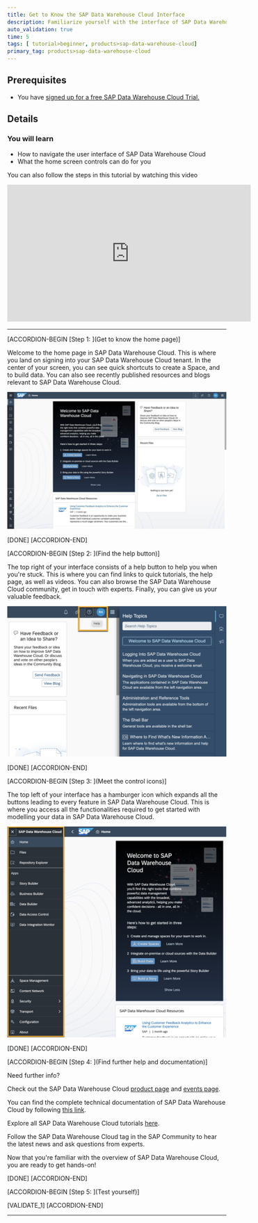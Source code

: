 ```yaml
---
title: Get to Know the SAP Data Warehouse Cloud Interface
description: Familiarize yourself with the interface of SAP Data Warehouse Cloud
auto_validation: true
time: 5
tags: [ tutorial>beginner, products>sap-data-warehouse-cloud]
primary_tag: products>sap-data-warehouse-cloud
---
```


## Prerequisites
 - You have [signed up for a free SAP Data Warehouse Cloud Trial.](data-warehouse-cloud-1-begin-trial)

## Details
### You will learn
  -	How to navigate the user interface of SAP Data Warehouse Cloud
  - What the home screen controls can do for you

  You can also follow the steps in this tutorial by watching this video

  <iframe width="560" height="315" src="https://www.youtube.com/embed/rBHXzCmyYc0" title="YouTube video player" frameborder="0" allow="accelerometer; autoplay; clipboard-write; encrypted-media; gyroscope; picture-in-picture" allowfullscreen></iframe>


---

[ACCORDION-BEGIN [Step 1: ](Get to know the home page)]

Welcome to the home page in SAP Data Warehouse Cloud. This is where you land on signing into your SAP Data Warehouse Cloud tenant. In the center of your screen, you can see quick shortcuts to create a Space, and to build data. You can also see recently published resources and blogs relevant to SAP Data Warehouse Cloud.

![The Home Screen](T02-1-HomePage_small.jpg)

[DONE]
[ACCORDION-END]

[ACCORDION-BEGIN [Step 2: ](Find the help button)]

The top right of your interface consists of a help button to help you when you're stuck. This is where you can find links to quick tutorials, the help page, as well as videos. You can also browse the SAP Data Warehouse Cloud community, get in touch with experts. Finally, you can give us your valuable feedback.

![Help](T02-2-Help.png)

[DONE]
[ACCORDION-END]


[ACCORDION-BEGIN [Step 3: ](Meet the control icons)]

The top left of your interface has a hamburger icon which expands all the buttons leading to every feature in SAP Data Warehouse Cloud. This is where you access all the functionalities required to get started with modelling your data in SAP Data Warehouse Cloud.

![The Control Icons](T02-3-SideMenu.png)

[DONE]
[ACCORDION-END]

[ACCORDION-BEGIN [Step 4: ](Find further help and documentation)]

Need further info?

Check out the SAP Data Warehouse Cloud [product page](https://www.sap.com/products/data-warehouse-cloud.html) and [events page](https://www.sap.com/products/data-warehouse-cloud/events.html).

You can find the complete technical documentation of SAP Data Warehouse Cloud by following [this link](https://help.sap.com/viewer/product/SAP_DATA_WAREHOUSE_CLOUD/cloud/en-US).

Explore all SAP Data Warehouse Cloud tutorials [here](https://developers.sap.com/tutorial-navigator.html?tag=products:technology-platform/sap-data-warehouse-cloud).

Follow the SAP Data Warehouse Cloud tag in the SAP Community to hear the latest news and ask questions from experts.

Now that you're familiar with the overview of SAP Data Warehouse Cloud, you are ready to get hands-on!

[DONE]
[ACCORDION-END]

[ACCORDION-BEGIN [Step 5: ](Test yourself)]

[VALIDATE_1]
[ACCORDION-END]

---
